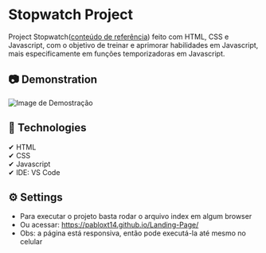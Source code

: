 # Stopwatch Project
Project Stopwatch([conteúdo de referência](https://jolly-kalam-23776e.netlify.app/cssgridresponsive/)) feito com HTML, CSS e Javascript, com o objetivo de treinar e aprimorar habilidades em Javascript, mais especificamente em funções temporizadoras em Javascript.

## 📷 Demonstration
<img src="./img/Demonstration_Stopwatch.gif" alt="Image de Demostração"> 

## 🚀 Technologies
✔ HTML
<br>
✔ CSS
<br>
✔ Javascript
<br> 
✔ IDE: VS Code

## ⚙ Settings
* Para executar o projeto basta rodar o arquivo index em algum browser
* Ou acessar: https://pabloxt14.github.io/Landing-Page/
* Obs: a página está responsiva, então pode executá-la até mesmo no celular
